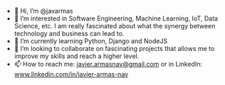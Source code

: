 - 👋 Hi, I’m @javarmas
- 👀 I’m interested in Software Engineering, Machine Learning, IoT, Data Science, etc. I am really fascinated about what the synergy between technology and business can lead to.
- 🌱 I’m currently learning Python, Django and NodeJS
- 💞️ I’m looking to collaborate on fascinating projects that allows me to improve my skills and reach a higher level.
- 📫 How to reach me: javier.armasnav@gmail.com or in LinkedIn: www.linkedin.com/in/javier-armas-nav

<!---
javarmas/javarmas is a ✨ special ✨ repository because its `README.md` (this file) appears on your GitHub profile.
You can click the Preview link to take a look at your changes.
--->
